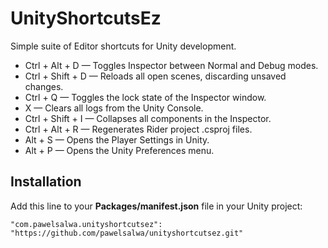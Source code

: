 ﻿# UnityShortcutsEz
Simple suite of Editor shortcuts for Unity development.

- Ctrl + Alt + D — Toggles Inspector between Normal and Debug modes.
- Ctrl + Shift + D — Reloads all open scenes, discarding unsaved changes.
- Ctrl + Q — Toggles the lock state of the Inspector window.
- X — Clears all logs from the Unity Console.
- Ctrl + Shift + I — Collapses all components in the Inspector.
- Ctrl + Alt + R — Regenerates Rider project .csproj files.
- Alt + S — Opens the Player Settings in Unity.
- Alt + P — Opens the Unity Preferences menu.

## Installation
Add this line to your **Packages/manifest.json** file in your Unity project:
```
"com.pawelsalwa.unityshortcutsez": "https://github.com/pawelsalwa/unityshortcutsez.git"
```

